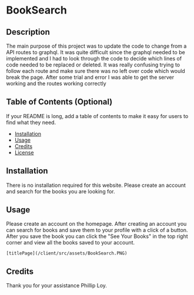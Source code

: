 # BookSearch

## Description

The main purpose of this project was to update the code to change from a API routes to graphql.  It was quite difficult since the graphql needed to be implemented and I had to look through the code to decide which lines of code needed to be replaced or deleted.  It was really confusing trying to follow each route and make sure there was no left over code which would break the page. After some trial and error I was able to get the server working and the routes working correctly


## Table of Contents (Optional)

If your README is long, add a table of contents to make it easy for users to find what they need.

- [Installation](#installation)
- [Usage](#usage)
- [Credits](#credits)
- [License](#license)

## Installation

There is no installation required for this website.  Please create an account and search for the books you are looking for.

## Usage

Please create an account on the homepage.  After creating an account you can search for books and save them to your profile with a click of a button. After you save the book you can click the "See Your Books" in the top right corner and view all the books saved to your account.

   
    [titlePage](/client/src/assets/BookSearch.PNG)
   

## Credits

Thank you for your assistance Phillip Loy.  


